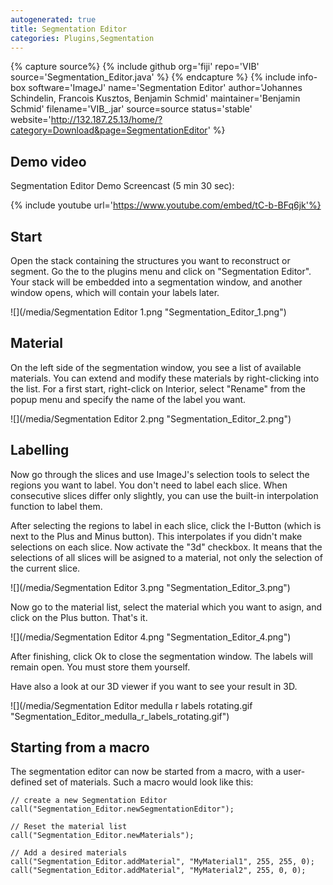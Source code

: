 ```yaml
---
autogenerated: true
title: Segmentation Editor
categories: Plugins,Segmentation
---
```



{% capture source%}
{% include github org='fiji' repo='VIB' source='Segmentation\_Editor.java' %}
{% endcapture %}
{% include info-box software='ImageJ' name='Segmentation Editor' author='Johannes Schindelin, Francois Kusztos, Benjamin Schmid' maintainer='Benjamin Schmid' filename='VIB\_.jar' source=source status='stable' website='http://132.187.25.13/home/?category=Download&page=SegmentationEditor' %}

Demo video
----------

Segmentation Editor Demo Screencast (5 min 30 sec):

{% include youtube url='https://www.youtube.com/embed/tC-b-BFq6jk'%}

Start
-----

Open the stack containing the structures you want to reconstruct or segment. Go the to the plugins menu and click on "Segmentation Editor". Your stack will be embedded into a segmentation window, and another window opens, which will contain your labels later.

![](/media/Segmentation Editor 1.png "Segmentation_Editor_1.png")

Material
--------

On the left side of the segmentation window, you see a list of available materials. You can extend and modify these materials by right-clicking into the list. For a first start, right-click on Interior, select "Rename" from the popup menu and specify the name of the label you want.

![](/media/Segmentation Editor 2.png "Segmentation_Editor_2.png")

Labelling
---------

Now go through the slices and use ImageJ's selection tools to select the regions you want to label. You don't need to label each slice. When consecutive slices differ only slightly, you can use the built-in interpolation function to label them.

After selecting the regions to label in each slice, click the I-Button (which is next to the Plus and Minus button). This interpolates if you didn't make selections on each slice. Now activate the "3d" checkbox. It means that the selections of all slices will be asigned to a material, not only the selection of the current slice.

![](/media/Segmentation Editor 3.png "Segmentation_Editor_3.png")

Now go to the material list, select the material which you want to asign, and click on the Plus button. That's it.

![](/media/Segmentation Editor 4.png "Segmentation_Editor_4.png")

After finishing, click Ok to close the segmentation window. The labels will remain open. You must store them yourself.

Have also a look at our 3D viewer if you want to see your result in 3D.

![](/media/Segmentation Editor medulla r labels rotating.gif "Segmentation_Editor_medulla_r_labels_rotating.gif")

Starting from a macro
---------------------

The segmentation editor can now be started from a macro, with a user-defined set of materials. Such a macro would look like this:

    // create a new Segmentation Editor
    call("Segmentation_Editor.newSegmentationEditor");

    // Reset the material list
    call("Segmentation_Editor.newMaterials");

    // Add a desired materials
    call("Segmentation_Editor.addMaterial", "MyMaterial1", 255, 255, 0);
    call("Segmentation_Editor.addMaterial", "MyMaterial2", 255, 0, 0);

 
